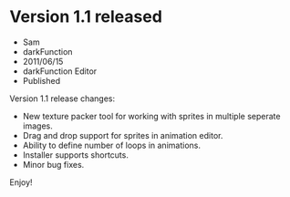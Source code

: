 # Version 1.1 released 
- Sam
- darkFunction
- 2011/06/15
- darkFunction Editor 
- Published

Version 1.1 release changes:

 - New texture packer tool for working with sprites in multiple seperate images.
 - Drag and drop support for sprites in animation editor.
 - Ability to define number of loops in animations.
 - Installer supports shortcuts.
 - Minor bug fixes.

Enjoy!
